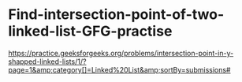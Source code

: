 # Find-intersection-point-of-two-linked-list-GFG-practise
https://practice.geeksforgeeks.org/problems/intersection-point-in-y-shapped-linked-lists/1/?page=1&amp;category[]=Linked%20List&amp;sortBy=submissions#
